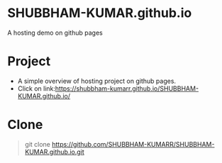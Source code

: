 # SHUBBHAM-KUMAR.github.io
A hosting demo on github pages
# Project 
- A simple overview of hosting project on github pages. 
- Click on link:https://shubbham-kumarr.github.io/SHUBBHAM-KUMAR.github.io/

# Clone 
 > git clone https://github.com/SHUBBHAM-KUMARR/SHUBBHAM-KUMAR.github.io.git